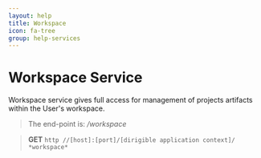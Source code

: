 ```yaml
---
layout: help
title: Workspace
icon: fa-tree
group: help-services
---
```


Workspace Service
===

Workspace service gives full access for management of projects artifacts within the User's workspace.

> The end-point is: */workspace*

> **GET** `http //[host]:[port]/[dirigible application context]/ *workspace*`
